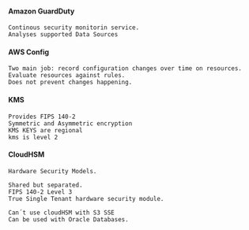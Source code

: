 #### Amazon GuardDuty

    Continous security monitorin service.
    Analyses supported Data Sources

#### AWS Config
    
    Two main job: record configuration changes over time on resources.
    Evaluate resources against rules.
    Does not prevent changes happening.

####  KMS

    Provides FIPS 140-2
    Symmetric and Asymmetric encryption
    KMS KEYS are regional
    kms is level 2
#### CloudHSM
    Hardware Security Models.

    Shared but separated.
    FIPS 140-2 Level 3
    True Single Tenant hardware security module.

    Can´t use cloudHSM with S3 SSE
    Can be used with Oracle Databases.

        

        


